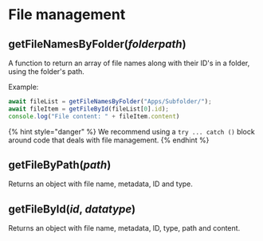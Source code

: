 # File management

## getFileNamesByFolder(_folderpath_)

A function to return an array of file names along with their ID's in a folder, using the folder's path.

Example:

```javascript
await fileList = getFileNamesByFolder("Apps/Subfolder/");
await fileItem = getFileById(fileList[0].id);
console.log("File content: " + fileItem.content)
```

{% hint style="danger" %}
We recommend using a `try ... catch ()` block around code that deals with file management.
{% endhint %}

## getFileByPath(_path_)

Returns an object with file name, metadata, ID and type.

## getFileById(_id_, _datatype_)

Returns an object with file name, metadata, ID, type, path and content.

